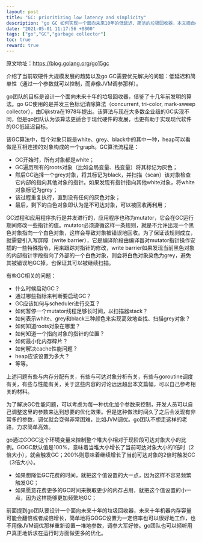 ```yaml
---
layout: post
title: "GC: prioritizing low latency and simplicity"
description: "go GC 如何实现一个面向未来10年的低延迟、简洁的垃圾回收器，本文摘自golang官方blog，介绍了go团队针对GC所做的系列优化"
date: "2021-05-01 11:17:56 +0800"
tags: ["go","GC","garbage collector"]
toc: true
reward: true
---
```


原文地址：https://blog.golang.org/go15gc

介绍了当前软硬件大规模发展的趋势以及go GC需要优先解决的问题：低延迟和简单性（通过一个参数就可以控制，而非像JVM调参那样）。

go团队的目标是设计一个面向未来十年的垃圾回收器，借鉴了十几年前发明的算法。go GC使用的是并发三色标记清除算法（concurrent, tri-color, mark-sweep collector），由Dijkstra在1978年提出。该算法与现在大多数企业级的GC实现不同，但是go团队认为该算法更适合于现代硬件的发展，也更有助于实现现代软件的GC低延迟目标。

该GC算法中，每个对象只能是white、grey、black中的其中一种，heap可以看做是互相连接的对象构成的一个graph。GC算法流程是：
- GC开始时，所有对象都是white；
- GC遍历所有的roots对象（比如全局变量、栈变量）将其标记为灰色；
- 然后GC选择一个grey对象，将其标记为black，并扫描（scan）该对象检查它内部的指向其他对象的指针。如果发现有指针指向其他white对象，将white对象标记为grey；
- 该过程重复执行，直到没有任何的灰色对象；
- 最后，剩下的白色对象即认为是不可达对象，可以被回收再利用；

GC过程和应用程序执行是并发进行的，应用程序也称为mutator，它会在GC运行期间修改一些指针的值。mutator必须遵循这样一条规则，就是不允许出现一个黑色对象指向一个白色对象，这样会导致对象被错误地回收。为了保证该规则成立，就需要引入写屏障（write barrier），它是编译阶段由编译器对mutator指针操作安插的一些特殊指令，用来跟踪对指针的修改，write barrier如果发现当前黑色对象的内部指针字段指向了外部的一个白色对象，则会将白色对象染色为grey，避免其被错误地GC掉，也保证其可以被继续扫描。

有些GC相关的问题：
- 什么时候启动GC？
- 通过哪些指标来判断要启动GC？
- GC应该如何与scheduler进行交互？
- 如何暂停一个mutator线程足够长时间，以扫描器stack？
- 如何表示white、grey和black三种颜色来实现高效地查找、扫描grey对象？
- 如何知道roots对象在哪里？
- 如何知道一个指向对象的指针的位置？
- 如何最小化内存碎片？
- 如何解决cache性能问题？
- heap应该设置为多大？
- 等等。

上述问题有些与内存分配有关，有些与可达对象分析有关，有些与goroutine调度有关，有些与性能有关，关于这些内容的讨论远远超出本文篇幅，可以自己参考相关的材料。

为了解决GC性能问题，可以考虑为每一种优化加个参数来控制，开发人员可以自己调整这里的参数来达到想要的优化效果。但是这种做法时间久了之后会发现有非常多的参数，调优就会变得非常困难，比如JVM调优。go团队不想走这样的老路，力求简单高效。

go通过GOGC这个环境变量来控制整个堆大小相对于现阶段可达对象大小的比例。GOGC默认值是100%，意味着当堆大小增长了当前可达对象大小的1倍时（2倍大小），就会触发GC；200%则意味着继续增长了当前可达对象的2倍时触发GC（3倍大小）。
- 如果想降低GC花费的时间，就把这个值设置的大一点，因为这样不容易频繁触发GC；
- 如果愿意花费更多的GC时间来换取更少的内存占用，就把这个值设置的小一点，因为这样能够更加频繁地GC；

前面提到go团队要设计一个面向未来十年的垃圾回收器，未来十年机器内存容量可能会翻倍或者成倍增长，简单地将GOGC设置为一定倍率也可以很好地工作，也不用像JVM调优那样重新设置一堆地参数，调参大军好惨。go团队也可以倾听用户真正地诉求在运行时方面做更多的优化。


